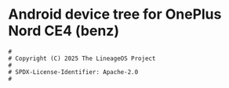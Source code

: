 # Android device tree for OnePlus Nord CE4 (benz)

```
#
# Copyright (C) 2025 The LineageOS Project
#
# SPDX-License-Identifier: Apache-2.0
#
```
